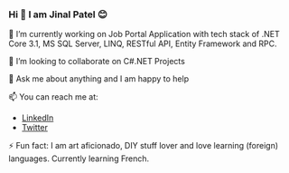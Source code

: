 ### Hi 👋 I am Jinal Patel 😊 

🔭 I’m currently working on Job Portal Application with tech stack of .NET Core 3.1, MS SQL Server, LINQ, RESTful API, Entity Framework and RPC. 

👯 I’m looking to collaborate on C#.NET Projects

💬 Ask me about anything and I am happy to help

📫 You can reach me at: 
 - [LinkedIn](https://www.linkedin.com/in/jinalpatelh/)
 - [Twitter](https://twitter.com/jinalpatelh)

⚡ Fun fact: I am art aficionado, DIY stuff lover and love learning (foreign) languages. Currently learning French.
